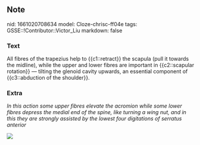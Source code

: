 ## Note
nid: 1661020708634
model: Cloze-chrisc-ff04e
tags: GSSE::!Contributor::Victor_Liu
markdown: false

### Text
<div>
  All fibres of the trapezius help to {{c1::retract}} the scapula
  (pull it towards the midline), while the upper and lower fibres
  are important in {{c2::scapular rotation}} — tilting the glenoid
  cavity upwards, an essential component of {{c3::abduction of the
  shoulder}}.
</div>

### Extra
<i>In this action some upper fibres elevate the acromion while some
lower fibres depress the medial end of the spine, like turning a
wing nut, and in this they are strongly assisted by the lowest four
digitations of serratus anterior</i>
<div><img src=
"paste-44dc10abf23b3199e7cacb6332d48ba6910973c0.jpg"></div>
